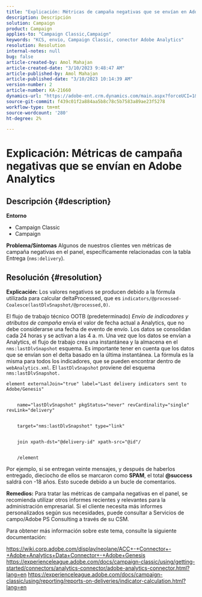 ```yaml
---
title: "Explicación: Métricas de campaña negativas que se envían en Adobe Analytics"
description: Descripción
solution: Campaign
product: Campaign
applies-to: "Campaign Classic,Campaign"
keywords: "KCS, envío, Campaign Classic, conector Adobe Analytics"
resolution: Resolution
internal-notes: null
bug: false
article-created-by: Amol Mahajan
article-created-date: "3/10/2023 9:48:47 AM"
article-published-by: Amol Mahajan
article-published-date: "3/10/2023 10:14:39 AM"
version-number: 2
article-number: KA-21660
dynamics-url: "https://adobe-ent.crm.dynamics.com/main.aspx?forceUCI=1&pagetype=entityrecord&etn=knowledgearticle&id=41f1a0bd-28bf-ed11-83ff-6045bd006268"
source-git-commit: f439c01f2a884aa5b8c78c5b7583a89ae23f5278
workflow-type: tm+mt
source-wordcount: '280'
ht-degree: 2%

---
```


# Explicación: Métricas de campaña negativas que se envían en Adobe Analytics

## Descripción {#description}

<b>Entorno</b>
- Campaign Classic
- Campaign



<b>Problema/Síntomas</b>
Algunos de nuestros clientes ven métricas de campaña negativas en el panel, específicamente relacionadas con la tabla Entrega (`nms:delivery`).


## Resolución {#resolution}

<b>Explicación:</b>
Los valores negativos se producen debido a la fórmula utilizada para calcular deltaProcessed, que es `indicators/@processed-Coalesce(lastDlvSnapshot/@processed,0)`.

El flujo de trabajo técnico OOTB (predeterminado) *Envío de indicadores y atributos de campaña* envía el valor de fecha actual a Analytics, que no debe considerarse una fecha de evento de envío. Los datos se consolidan cada 24 horas y se activan a las 4 a. m. Una vez que los datos se envían a Analytics, el flujo de trabajo crea una instantánea y la almacena en el `nms:lastDlvSnapshot` esquema. Es importante tener en cuenta que los datos que se envían son el delta basado en la última instantánea. La fórmula es la misma para todos los indicadores, que se pueden encontrar dentro de `webAnalytics.xml`. El `lastDlvSnapshot` proviene del esquema `nms:lastDlvSnapshot.`




```
element externalJoin="true" label="Last delivery indicators sent to Adobe/Genesis"


    name="lastDlvSnapshot" pkgStatus="never" revCardinality="single" revLink="delivery"


    target="nms:lastDlvSnapshot" type="link"


    join xpath-dst="@delivery-id" xpath-src="@id"/


    /element
```


Por ejemplo, si se entregan veinte mensajes, y después de haberlos entregado, dieciocho de ellos se marcaron como <b>SPAM</b>, el total <b>@success</b> saldrá con -18 años. Esto sucede debido a un bucle de comentarios.

<b>Remedios:</b>
Para tratar las métricas de campaña negativas en el panel, se recomienda utilizar otros informes recientes y relevantes para la administración empresarial. Si el cliente necesita más informes personalizados según sus necesidades, puede consultar a Servicios de campo/Adobe PS Consulting a través de su CSM.

Para obtener más información sobre este tema, consulte la siguiente documentación:

https://wiki.corp.adobe.com/display/neolane/ACC+-+Connector+-+Adobe+Analytics+Data+Connector+-+Adobe+Genesis https://experienceleague.adobe.com/docs/campaign-classic/using/getting-started/connectors/analytics-connector/adobe-analytics-connector.html?lang=en https://experienceleague.adobe.com/docs/campaign-classic/using/reporting/reports-on-deliveries/indicator-calculation.html?lang=en
